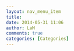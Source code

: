 ```yaml
---
layout: nav_menu_item
title: 
date: 2014-05-31 11:06
author: LaM
comments: true
categories: [Categories]
---
```

 
